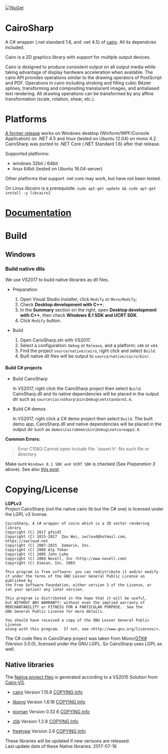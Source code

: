 [![NuGet](https://img.shields.io/nuget/v/CairoSharp.svg?style=flat-square)](https://www.nuget.org/packages/CairoSharp)

# CairoSharp
A C# wrapper (.net standard 1.6, and .net 4.5) of [cairo](https://www.cairographics.org/). All its dependcies included.

Cairo is a 2D graphics library with support for multiple output devices.

Cairo is designed to produce consistent output on all output media while taking advantage of display hardware acceleration when available.
The cairo API provides operations similar to the drawing operators of PostScript and PDF.
Operations in cairo including stroking and filling cubic Bézier splines, transforming and compositing translucent images, and antialiased text rendering.
All drawing operations can be transformed by any affine transformation (scale, rotation, shear, etc.).

# Platforms

[A former release](https://github.com/zwcloud/CairoSharp/releases/tag/dotnet_4.5) works on Windows desktop (Winform/WPF/Console Application) on .NET 4.5 and linux (tested on Ubuntu 12.04) on mono 4.2. CairoSharp was ported to .NET Core (.NET Standard 1.6) after that release.

Supported platforms:  

* windows 32bit / 64bit
* linux 64bit (tested on Ubuntu 16.04-server)

Other platforms that support .net core may work, but have not been tested.

On Linux _libcairo_ is a prerequisite. `sudo apt-get update && sudo apt-get install -y libcairo2`

# [Documentation](https://github.com/zwcloud/CairoSharp/wiki)

# Build

## Windows

### Build native dlls
 We use VS2017 to build native libraries as dll files.

* Preparation:

	1. Open Visual Studio Installer, click `Modify` or `More/Modify`;
	2. Check __Desktop development with C++__;
	3. In the __Summary__ section on the right, open __Desktop development with C++__, then check __Windows 8.1 SDK and UCRT SDK__.
	4. Click `Modify` button.

* Build
	
	1. Open CarioSharp.sln with VS2017.
	2. Select a configuration: `Debug` or `Release`, and a platform: `x86` or `x64`.
	3. Find the project `source/native/cairo`, right click and select `Build`.
	4. Built native dll files will be output to `source/native/cairo/bin/`.

#### Build C# projects

* Build CairoSharp

	In VS2017, right click the CairoSharp project then select `Build`. CairoSharp.dll and its native dependencies will be placed in the output dir such as `source\CairoSharp\bin\Debug\netstandard1.6`.

* Build C# demos

	In VS2017, right click a C# demo project then select `Build`. The built demo app, CairoSharp.dll and native dependencies will be placed in the output dir such as `demos\CairoDemo\bin\Debug\netcoreapp2.0`.

**Common Errors:**

> Error C1083 Cannot open include file: 'assert.h': No such file or directory

Make sure `Windows 8.1 SDK and UCRT SDK` is checked (See _Preparation 3_ above). See also [this post](https://stackoverflow.com/a/48483877/3427520).

# Copying/License
__LGPLv3__  
Project CairoSharp (not the native cairo lib but the C# one) is licensed under the LGPL v3 license.

    CairoSharp, A C# wrapper of cairo which is a 2D vector rendering library
    Copyright (C) 2017 gfoidl
    Copyright (C) 2015-2017  Zou Wei, zwcloud@hotmail.com, https://zwcloud.net
    Copyright (C) 2007-2015  Xamarin, Inc.
    Copyright (C) 2006 Alp Toker
    Copyright (C) 2005 John Luke
    Copyright (C) 2004 Novell, Inc (http://www.novell.com)
    Copyright (C) Ximian, Inc. 2003

    This program is free software: you can redistribute it and/or modify
    it under the terms of the GNU Lesser General Public License as published by
    the Free Software Foundation, either version 3 of the License, or
    (at your option) any later version.

    This program is distributed in the hope that it will be useful,
    but WITHOUT ANY WARRANTY; without even the implied warranty of
    MERCHANTABILITY or FITNESS FOR A PARTICULAR PURPOSE.  See the
    GNU General Public License for more details.

    You should have received a copy of the GNU Lesser General Public License
    along with this program.  If not, see <http://www.gnu.org/licenses/>.

The C# code files in CairoSharp project was taken from Mono/[GTK#](https://github.com/mono/gtk-sharp/tree/master/cairo)(Version 3.0.0), licensed under the GNU LGPL. So CairoSharp uses LGPL as well.

## Native libraries

The [Native project files](https://github.com/zwcloud/CairoSharp/tree/master/Native/projects) is generated according to a VS2015 Solution from [Cairo-VS](https://github.com/DomAmato/Cairo-VS).

* [cairo](http://www.cairographics.org/)
  Version 1.15.6
  [COPYING Info](https://github.com/zwcloud/CairoSharp/blob/master/Native/cairo/COPYING)

* [libpng](http://libmng.com/pub/png/libpng.html)
  Version 1.6.18
  [COPYING Info](https://github.com/zwcloud/CairoSharp/blob/master/Native/libpng/LICENSE)

* [pixman](http://www.pixman.org/) 
  Version 0.32.6
  [COPYING Info](https://github.com/zwcloud/CairoSharp/blob/master/Native/pixman/COPYING)

* [zlib](http://www.zlib.net/)
  Version 1.2.8
  [COPYING Info](https://github.com/zwcloud/CairoSharp/blob/master/Native/zlib/README)

* [freetype](http://www.freetype.org/)
  Version 2.6
  [COPYING Info](https://github.com/zwcloud/CairoSharp/blob/master/Native/freetype/docs/LICENSE.TXT)

These libraries will be updated if new verisons are released.<br/>
Last update date of these Native libraries: 2017-07-16
